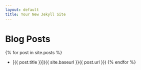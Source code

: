 ```yaml
---
layout: default
title: Your New Jekyll Site
---
```


# Blog Posts
{% for post in site.posts %}
- [{{ post.title }}]({{ site.baseurl }}{{ post.url }})
{% endfor %}
